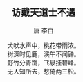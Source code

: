 ## <Center>访戴天道士不遇 
<Center>唐 李白  
<Center>  

犬吠水声中，桃花带雨浓。  
树深时见鹿，溪午不闻钟。  
野竹分青霭，飞泉挂碧峰。  
无人知所去，愁倚两三松。  